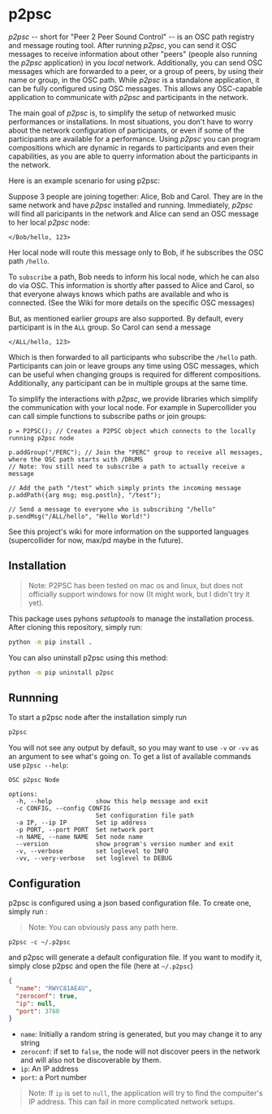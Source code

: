 # p2psc 

*p2psc* -- short for "Peer 2 Peer Sound Control" -- is an OSC path registry and message routing tool. After running *p2psc*, you can send it OSC messages to receive information about other "peers" (people also running the *p2psc* application) in you *local* network. Additionally, you can send OSC messages which are forwarded to a peer, or a group of peers, by using their name or group, in the OSC path. While *p2psc* is a standalone application, it can be fully configured using OSC messages. This allows any OSC-capable application to communicate with *p2psc* and participants in the network. 

The main goal of *p2psc* is, to simplify the setup of networked music performances or installations. In most situations, you don't have to worry about the network configuration of participants, or even if some of the participants are available for a performance. Using *p2psc* you can program compositions which are dynamic in regards to participants and even their capabilities, as you are able to querry information about the participants in the network.

Here is an example scenario for using p2psc:

Suppose 3 people are joining together: Alice, Bob and Carol. They are in the same network and have *p2psc* installed and running. Immediately, *p2psc* will find all paricipants in the network and Alice can send an OSC message to her local *p2psc* node:

`</Bob/hello, 123>` 

Her local node will route this message only to Bob, if he subscribes the OSC path `/hello`.

To `subscribe` a path, Bob needs to inform his local node, which he can also do via OSC. This information is shortly after passed to Alice and Carol, so that everyone always knows which paths are available and who is connected. (See the Wiki for more details on the specific OSC messages)

But, as mentioned earlier *groups* are also supported. By default, every participant is in the `ALL` group. So Carol can send a message

`</ALL/hello, 123>`

Which is then forwarded to all participants who subscribe the `/hello` path. Participants can join or leave groups any time using OSC messages, which can be useful when changing groups is required for different compositions. Additionally, any participant can be in multiple groups at the same time.

To simplify the interactions with *p2psc*, we provide libraries which simplify the communication with your local node. For example in Supercollider you can call simple functions to subscribe paths or join groups:

```sc
p = P2PSC(); // Creates a P2PSC object which connects to the locally running p2psc node

p.addGroup("/PERC"); // Join the "PERC" group to receive all messages, where the OSC path starts with /DRUMS
// Note: You still need to subscribe a path to actually receive a message

// Add the path "/test" which simply prints the incoming message
p.addPath({arg msg; msg.postln}, "/test");

// Send a message to everyone who is subscribing "/hello"
p.sendMsg("/ALL/hello", "Hello World!")
```

See this project's wiki for more information on the supported languages (supercollider for now, max/pd maybe in the future).


## Installation

> Note: P2PSC has been tested on mac os and linux, but does not officially support windows for now (It might work, but I didn't try it yet).
> 
This package uses pyhons *setuptools* to manage the installation process. After cloning this repository, simply run:

```bash
python -m pip install . 
```

You can also uninstall p2psc using this method:

```bash
python -m pip uninstall p2psc 
```

## Runnning
To start a p2psc node after the installation simply run

```bash
p2psc
```

You will not see any output by default, so you may want to use `-v` or `-vv` as an argument to see what's going on. 
To get a list of available commands use `p2psc --help`:

```
OSC p2psc Node

options:
  -h, --help            show this help message and exit
  -c CONFIG, --config CONFIG
                        Set configuration file path
  -a IP, --ip IP        Set ip address
  -p PORT, --port PORT  Set network port
  -n NAME, --name NAME  Set node name
  --version             show program's version number and exit
  -v, --verbose         set loglevel to INFO
  -vv, --very-verbose   set loglevel to DEBUG
```


## Configuration

p2psc is configured using a json based configuration file. To create one, simply run :


> Note: You can obviously pass any path here.
```
p2psc -c ~/.p2psc
```

and p2psc will generate a default configuration file. If you want to modify it, simply close p2psc and open the file (here at `~/.p2psc`)

```json
{
  "name": "RWYC81AE4U",
  "zeroconf": true,
  "ip": null,
  "port": 3760
}
```

+ `name`: Initially a random string is generated, but you may change it to any string
+ `zeroconf`: if set to `false`, the node will not discover peers in the network and will also not be discoverable by them.
+ `ip`: An IP address
+ `port`: a Port number

> Note: If `ip` is set to `null`, the application will try to find the compuiter's IP address. This can fail in more complicated network setups.

